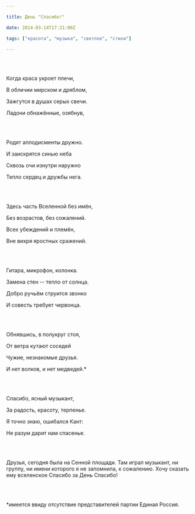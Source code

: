 ```yaml
---

title: День "Спасибо!"

date: 2014-03-14T17:21:00Z

tags: ["красота", "музыка", "светлое", "стихи"]

---
```


<br/><br/>

Когда краса укроет плечи,

В обличии мирском и дряблом,

Зажгутся в душах серых свечи.

Ладони обнажённые, озябнув,

<br/><br/>

Родят аплодисменты дружно.

И заискрятся синью неба

Сквозь очи изнутри наружно

Тепло сердец и дружбы нега.

<br/><br/>

Здесь часть Вселенной без имён,

Без возрастов, без сожалений.

Всех убеждений и племён,

Вне вихря яростных сражений.

<br/><br/>

Гитара, микрофон, колонка.

Замена стен -- тепло от солнца.

Добро ручьём струится звонко

И совесть требует червонца.

<br/><br/>

Обнявшись, в полукруг стоя,

От ветра кутают соседей

Чужие, незнакомые друзья.

И нет волков, и нет медведей.\*

<br/><br/>

Спасибо, ясный музыкант,

За радость, красоту, терпенье.

Я точно знаю, ошибался Кант:

Не разум дарит нам спасенье.

<br/><br/>

Друзья, сегодня была на Сенной площади. Там играл музыкант, ни группу, ни имени которого я не запомнила, к сожалению. Хочу сказать ему вселенское Спасибо за День Спасибо!

<br/><br/>

\*имеется ввиду отсутствие представителей партии Единая Россия.

